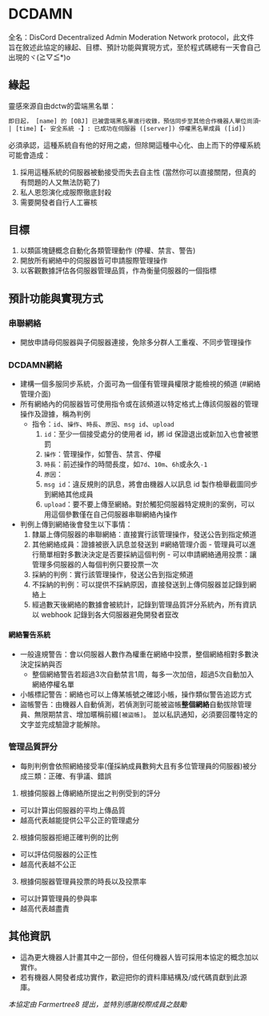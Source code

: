 # DCDAMN

全名：DisCord Decentralized Admin Moderation Network protocol，此文件旨在敘述此協定的緣起、目標、預計功能與實現方式，至於程式碼總有一天會自己出現的ヾ(≧▽≦\*)o

## 緣起

靈感來源自由dctw的雲端黑名單：
```txt
即日起， [name] 的 [OBJ] 已被雲端黑名單進行收錄，預估同步至其他合作機器人單位尚須一天。
| [time]【- 安全系統 -】: 已成功在伺服器 ([server]) 停權黑名單成員 ([id])
```
必須承認，這種系統自有他的好用之處，但除開這種中心化、由上而下的停權系統可能會造成：
1. 採用這種系統的伺服器被動接受而失去自主性 (當然你可以直接關閉，但真的有問題的人又無法防範了)
2. 私人恩怨演化成服際徹底封殺
3. 需要開發者自行人工審核

## 目標

1. 以類區塊鏈概念自動化各類管理動作 (停權、禁言、警告)
2. 開放所有網絡中的伺服器皆可申請服際管理操作
3. 以客觀數據評估各伺服器管理品質，作為衡量伺服器的一個指標

## 預計功能與實現方式

### 串聯網絡

- 開放申請母伺服器與子伺服器連接，免除多分群人工重複、不同步管理操作

### DCDAMN網絡

- 建構一個多服同步系統，介面可為一個僅有管理員權限才能檢視的頻道 (#網絡管理介面)
- 所有網絡內的伺服器皆可使用指令或在該頻道以特定格式上傳該伺服器的管理操作及證據，稱為判例
  - 指令：`id`、`操作`、`時長`、`原因`、`msg id`、`upload`
	1. `id`：至少一個接受處分的使用者 id，綁 id 保證退出或新加入也會被懲罰
	2. `操作`：管理操作，如警告、禁言、停權
	3. `時長`：前述操作的時間長度，如`7d`、`10m`、`6h`或永久`-1`
	4. `原因`：
	5. `msg id`：違反規則的訊息，將會由機器人以訊息 id 製作檢舉截圖同步到網絡其他成員
	6. `upload`：要不要上傳至網絡。對於觸犯伺服器特定規則的案例，可以用這個參數僅在自己伺服器串聯網絡內操作
- 判例上傳到網絡後會發生以下事情：
	1. 隸屬上傳伺服器的串聯網絡：直接實行該管理操作，發送公告到指定頻道
	2. 其他網絡成員：證據被嵌入訊息並發送到 #網絡管理介面
	  - 管理員可以進行簡單相對多數決決定是否要採納這個判例
	  - 可以申請網絡通用投票：讓管理多伺服器的人每個判例只要投票一次
	3. 採納的判例：實行該管理操作，發送公告到指定頻道
	4. 不採納的判例：可以提供不採納原因，直接發送到上傳伺服器並記錄到網絡上
	5. 經過數天後網絡的數據會被統計，記錄到管理品質評分系統內，所有資訊以 webhook 記錄到各大伺服器避免開發者竄改

#### 網絡警告系統

- 一般違規警告：會以伺服器人數作為權重在網絡中投票，整個網絡相對多數決決定採納與否
  - 整個網絡警告若超過3次自動禁言1周，每多一次加倍，超過5次自動加入網絡停權名單
- 小帳標記警告：網絡也可以上傳某帳號之確認小帳，操作類似警告追認方式
- 盜帳警告：由機器人自動偵測，若偵測到可能被盜帳**整個網絡**自動拔除管理員、無限期禁言、增加暱稱前綴`[被盜帳]`。 並以私訊通知，必須要回覆特定的文字並完成驗證才能解除。

### 管理品質評分

- 每則判例會依照網絡接受率(僅採納成員數夠大且有多位管理員的伺服器)被分成三類：正確、有爭議、錯誤
1. 根據伺服器上傳網絡所提出之判例受到的評分
  - 可以計算出伺服器的平均上傳品質
  - 越高代表越能提供公平公正的管理處分
2. 根據伺服器拒絕正確判例的比例
  - 可以評估伺服器的公正性
  - 越高代表越不公正
3. 根據伺服器管理員投票的時長以及投票率
  - 可以計算管理員的參與率
  - 越高代表越盡責

## 其他資訊

- 這為更大機器人計畫其中之一部份，但任何機器人皆可採用本協定的概念加以實作。
- 若有機器人開發者成功實作，歡迎把你的資料庫結構及/或代碼貢獻到此源庫。

*本協定由 Farmertree8 提出，並特別感謝校際成員之鼓勵*